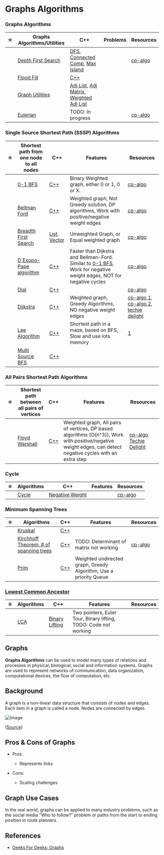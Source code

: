 # Graphs Algorithms

### Graphs Algorithms

| ☆   | Graphs Algorithms/Utilities                          | C++                                                                                                                                                                                        | Problems | Resources                                                              |
| --- | ---------------------------------------------------- | ------------------------------------------------------------------------------------------------------------------------------------------------------------------------------------------ | -------- | ---------------------------------------------------------------------- |
|     | [Depth First Search](./depth-first-search/README.md) | [DFS](./depth-first-search/dfs.cpp), [Connected Comp](./depth-first-search/connected-components.cpp), [Max Island](./depth-first-search/max-island-size.cpp)                               |          | [cp-algo](https://cp-algorithms.web.app/graph/depth-first-search.html) |
|     | [Flood Fill](./flood-fill/README.md)                 | [C++](./flood-fill/flood-fill.cpp)                                                                                                                                                         |          |                                                                        |
|     | [Graph Utilities](./graph-utilities/README.md)       | [Adj List](./graph-utilities/adjacency-list.cpp), [Adj Matrix](./graph-utilities/adjacency-matrix.cpp), [Weighted Adj List](algorithms/graphs/graph-utilities/weighted-adjacency-list.cpp) |          |                                                                        |
|     | [Eulerian](./eulerian/README.md)                     | TODO: In progress                                                                                                                                                                          |          | [cp-algo](https://cp-algorithms.web.app/graph/euler_path.html)         |

### Single Source Shortest Path (SSSP) Algorithms

| ☆   | Shortest path from one node to all nodes                 | C++                                                                                          | Features                                                                                                                                         | Resources                                                                                                                                                                                                                                |
| --- | -------------------------------------------------------- | -------------------------------------------------------------------------------------------- | ------------------------------------------------------------------------------------------------------------------------------------------------ | ---------------------------------------------------------------------------------------------------------------------------------------------------------------------------------------------------------------------------------------- |
|     | [0-1 BFS](./0-1-bfs-binary/README.md)                    | [C++](./0-1-bfs-binary/bfs-binary.cpp)                                                       | Binary Weighted graph, either 0 or 1, 0 or X.                                                                                                    | [cp-algo](https://cp-algorithms.web.app/graph/01_bfs.html)                                                                                                                                                                               |
|     | [Bellman Ford](./bellman-ford/README.md)                 | [C++](./bellman-ford/bellman-ford.cpp)                                                       | Weighted graph, Not Greedy solution, DP algorithms, Work with positive/negative weight edges                                                     | [cp-algo](https://cp-algorithms.web.app/graph/bellman_ford.html)                                                                                                                                                                         |
|     | [Breadth First Search](./breadth-first-search/README.md) | [List](./breadth-first-search/bfs-list.cpp), [Vector](./breadth-first-search/bfs-vector.cpp) | Unweighted Graph, or Equal weighted graph                                                                                                        | [cp-algo](https://cp-algorithms.web.app/graph/breadth-first-search.html)                                                                                                                                                                 |
|     | [D´Esopo-Pape algorithm](./desopo-pape/README.md)        | [C++](./desopo-pape/desopo-pape.cpp)                                                         | Faster than Dijkstra and Bellman-Ford. Similar to [0-1 BFS](./0-1-bfs-binary/README.md), Work for negative weight edges, NOT for negative cycles | [cp-algo](https://cp-algorithms.web.app/graph/desopo_pape.html)                                                                                                                                                                          |
|     | [Dial](./dial/README.md)                                 | [C++](./dial/dial.cpp)                                                                       |                                                                                                                                                  | [cp-algo](https://cp-algorithms.web.app/graph/01_bfs.html)                                                                                                                                                                               |
|     | [Dijkstra](./dijkstra/README.md)                         | [C++](./dijkstra/dijkstra.cpp)                                                               | Weighted graph, Greedy Algorithms, NO negative weight edges                                                                                      | [cp-algo 1](https://cp-algorithms.web.app/graph/dijkstra.html), [cp-algo 2](https://cp-algorithms.web.app/graph/dijkstra_sparse.html), [techie delight](https://www.techiedelight.com/single-source-shortest-paths-dijkstras-algorithm/) |
|     | [Lee Algorithm](./lee/README.md)                         | [C++](./lee/README.md/lee/README.md.cpp)                                                     | Shortest path in a maze, based on BFS, Slow and use lots memory                                                                                  | [1](https://www.techiedelight.com/lee-algorithm-shortest-path-in-a-maze/)                                                                                                                                                                |
|     | [Multi Source BFS](./multi-source-bfs/README.md)         | [C++](./multi-source-bfs/multi-source-bfs.cpp)                                               |                                                                                                                                                  |                                                                                                                                                                                                                                          |

### All Pairs Shortest Path Algorithms

| ☆   | Shortest path between all pairs of vertices            | C++                                                            | Features                                                                                                                                                     | Resources                                                                                                                                                                                |
| --- | ------------------------------------------------------ | -------------------------------------------------------------- | ------------------------------------------------------------------------------------------------------------------------------------------------------------ | ---------------------------------------------------------------------------------------------------------------------------------------------------------------------------------------- |
|     | [Floyd Warshall](./floyd-warshall-algorithm/README.md) | [C++](./floyd-warshall-algorithm/floyd-warshall-algorithm.cpp) | Weighted graph, All pairs of vertices, DP based algorithms (O(n^3)), Work with positive/negative weight edges, can detect negative cycles with an extra step | [cp-algo](https://cp-algorithms.web.app/graph/all-pair-shortest-path-floyd-warshall.html) [Techie Delight](https://www.techiedelight.com/pairs-shortest-paths-floyd-warshall-algorithm/) |

### Cycle

| ☆   | Algorithms                 | C++                                            | Features | Resources                                                                           |
| --- | -------------------------- | ---------------------------------------------- | -------- | ----------------------------------------------------------------------------------- |
|     | [Cycle](./cycle/README.md) | [Negative Weight](./cycle/negative-weight.cpp) |          | [cp-algo](https://cp-algorithms.web.app/graph/finding-negative-cycle-in-graph.html) |

### Minimum Spanning Trees

| ☆   | Algorithms                                                                                     | C++                                                                                    | Features                                                          | Resources                                                             |
| --- | ---------------------------------------------------------------------------------------------- | -------------------------------------------------------------------------------------- | ----------------------------------------------------------------- | --------------------------------------------------------------------- |
|     | [Kruskal](./kruskal-algorithm/README.md)                                                       | [C++](./kruskal-algorithm/kruskal.cpp)                                                 |                                                                   |                                                                       |
|     | [Kirchhoff Theorem: # of spanning trees](algorithms/graphs/number-of-spanning-trees/README.md) | [C++](algorithms/graphs/number-of-spanning-trees/spanning-tree-not-complete-graph.cpp) | TODO: Determinant of matrix not working                           | [cp-algo](https://cp-algorithms.web.app/graph/kirchhoff-theorem.html) |
|     | [Prim](./prim-algorithm/README.md)                                                             | [C++](./prim-algorithm/prim.cpp)                                                       | Weighted undirected graph, Greedy Algorithm, Use a priority Queue |                                                                       |

### [Lowest Common Ancestor](https://www.youtube.com/watch?v=X5pp8L_lypw)

| ☆   | Algorithms             | C++                             | Features                                                         | Resources |
| --- | ---------------------- | ------------------------------- | ---------------------------------------------------------------- | --------- |
|     | [LCA](./lca/README.md) | [Binary Lifting](./lca/lca.cpp) | Two pointers, Euler Tour, Binary lifting, TODO: Code not working |           |

## Graphs

**Graphs Algorithms** can be used to model many types of relations and processes in physical, biological, social and information systems. Graphs are used to represent networks of communication, data organization, computational devices, the flow of computation, etc.

## Background

A graph is a non-linear data structure that consists of nodes and edges. Each item in a graph is called a node. Nodes are connected by edges.

![Image](https://www.geeksforgeeks.org/wp-content/uploads/undirectedgraph.png)

([Source](https://www.geeksforgeeks.org/graph-data-structure-and-algorithms/))

## Pros & Cons of Graphs

-   Pros:

    -   Represents links

-   Cons:

    -   Scaling challenges

## Graph Use Cases

In the real world, graphs can be applied to many industry problems, such as the social media "Who to follow?" problem or paths from the start to ending position in route planners.

## References

-   [Geeks For Geeks: Graphs](https://www.geeksforgeeks.org/graph-data-structure-and-algorithms/)
